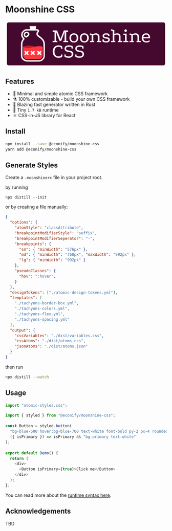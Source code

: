 # Moonshine CSS

![](./docs/logo.svg)

## Features

- 🥃 Minimal and simple atomic CSS framework
- ⚗️ 100% customizable - build your own CSS framework
- 🦀 Blazing fast generator written in Rust
- 🐜 Tiny `1.7 kB` runtime
- ⚛️ CSS-in-JS library for React

## Install

```bash
npm install --save @econify/moonshine-css
yarn add @econify/moonshine-css
```

## Generate Styles

Create a `.moonshinerc` file in your project root.

by running

```
npx distill --init
```

or by creating a file manually:

```json
{
  "options": {
    "atomStyle": "classAttribute",
    "breakpointModifierStyle": "suffix",
    "breakpointModifierSeperator": "-",
    "breakpoints": {
      "sm": { "minWidth": "576px" },
      "md": { "minWidth": "768px", "maxWidth": "992px" },
      "lg": { "minWidth": "992px" }
    },
    "pseudoClasses": {
      "hov": ":hover",
    }
  },
  "designTokens": ["./atomic-design-tokens.yml"],
  "templates": [
    "./tachyons-border-box.yml",
    "./tachyons-colors.yml",
    "./tachyons-flex.yml",
    "./tachyons-spacing.yml"
  ],
  "output": {
    "cssVariables": "./dist/variables.css",
    "cssAtoms": "./dist/atoms.css",
    "jsonAtoms": "./dist/atoms.json"
  }
}
```

then run

```bash
npx distill --watch
```

## Usage

```js
import "atomic-styles.css";
```

```js
import { styled } from "@econify/moonshine-css";

const Button = styled.button(
  "bg-blue-500 hover:bg-blue-700 text-white font-bold py-2 px-4 rounded",
  ({ isPrimary }) => isPrimary && "bg-primary text-white"
);

export default Demo() {
  return (
    <div>
      <Button isPrimary={true}>Click me</Button>
    </div>
  );
};
```

You can read more about the [runtime syntax here](./docs/RUNTIME.md).

## Acknowledgements

TBD

